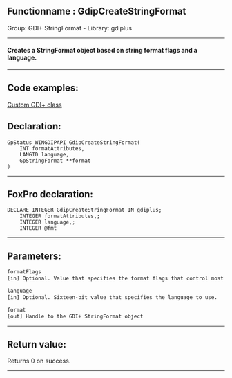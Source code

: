 <link rel="stylesheet" type="text/css" href="../../css/win32api.css">  
<link rel="stylesheet" href="https://cdnjs.cloudflare.com/ajax/libs/font-awesome/4.7.0/css/font-awesome.min.css">

## Functionname : GdipCreateStringFormat
Group: GDI+ StringFormat - Library: gdiplus    
***  


#### Creates a StringFormat object based on string format flags and a language.
***  


## Code examples:
[Custom GDI+ class](../../samples/sample_450.md)  

## Declaration:
```foxpro  
GpStatus WINGDIPAPI GdipCreateStringFormat(
	INT formatAttributes,
	LANGID language,
	GpStringFormat **format
)  
```  
***  


## FoxPro declaration:
```foxpro  
DECLARE INTEGER GdipCreateStringFormat IN gdiplus;
	INTEGER formatAttributes,;
	INTEGER language,;
	INTEGER @fmt  
```  
***  


## Parameters:
```txt  
formatFlags
[in] Optional. Value that specifies the format flags that control most of the characteristics of the StringFormat object.

language
[in] Optional. Sixteen-bit value that specifies the language to use.

format
[out] Handle to the GDI+ StringFormat object  
```  
***  


## Return value:
Returns 0 on success.  
***  

